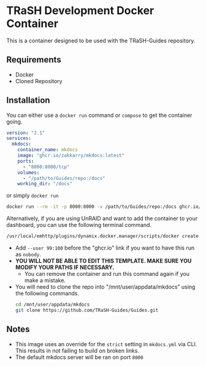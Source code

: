 # TRaSH Development Docker Container

This is a container designed to be used with the TRaSH-Guides repository.

## Requirements

- Docker
- Cloned Repository

## Installation

You can either use a `docker run` command or `compose` to get the container going.

```yaml
version: "2.1"
services:
  mkdocs:
    container_name: mkdocs
    image: "ghcr.io/zakkarry/mkdocs:latest"
    ports:
      - "8000:8000/tcp"
    volumes:
      - "/path/to/Guides/repo:/docs"
    working_dir: "/docs"
```

or simply `docker run`

```bash
docker run --rm -it -p 8000:8000 -v /path/to/Guides/repo:/docs ghcr.io/zakkarry/mkdocs:latest
```

Alternatively, if you are using UnRAID and want to add the container to your dashboard, you can use the following terminal command.

```bash
/usr/local/emhttp/plugins/dynamix.docker.manager/scripts/docker create --name='mkdocs' --net='bridge' -e HOST_OS="Unraid" -e HOST_CONTAINERNAME="mkdocs" -l net.unraid.docker.managed=dockerman -l net.unraid.docker.webui='http://[IP]:[PORT:8000]/' -l net.unraid.docker.icon='https://d33wubrfki0l68.cloudfront.net/89531c90d1028bfd3b6e7b6ecf2560adc603e684/e98d6/assets/images/tool-icons/mark-text.png' -p '8000:8000/tcp' -v '/mnt/user/appdata/mkdocs/Guides':'/docs':'rw' 'ghcr.io/zakkarry/mkdocs:latest'
```

- Add `--user 99:100` before the "ghcr.io" link if you want to have this run as `nobody`.
- **YOU WILL NOT BE ABLE TO EDIT THIS TEMPLATE. MAKE SURE YOU MODIFY YOUR PATHS IF NECESSARY.**
  - You can remove the container and run this command again if you make a mistake.
- You will need to clone the repo into "/mnt/user/appdata/mkdocs" using the following commands.
  ```bash
  cd /mnt/user/appdata/mkdocs
  git clone https://github.com/TRaSH-Guides/Guides.git
  ```

## Notes

- This image uses an override for the `strict` setting in `mkdocs.yml` via CLI. This results in not failing to build on broken links.
- The default mkdocs server will be ran on port `8000`
